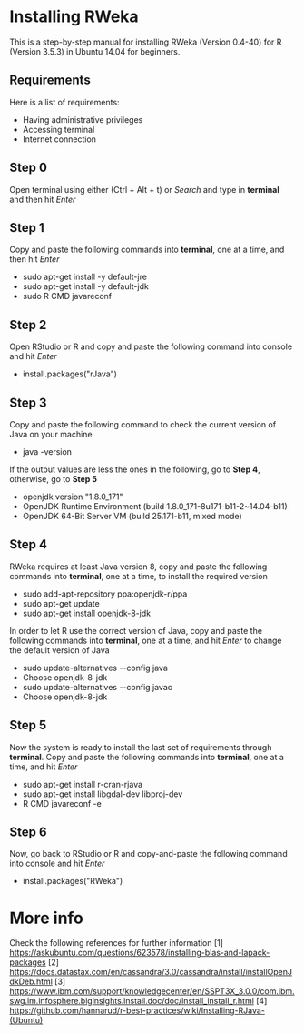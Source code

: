 # Installing RWeka
This is a step-by-step manual for installing RWeka (Version 0.4-40) for R (Version 3.5.3) in Ubuntu 14.04 for beginners.

## Requirements
Here is a list of requirements:
 - Having administrative privileges
 - Accessing terminal
 - Internet connection

## Step 0
Open terminal using either (Ctrl + Alt + t) or *Search* and type in **terminal** and then hit *Enter*

## Step 1
Copy and paste the following commands into **terminal**, one at a time, and then hit *Enter*
 - sudo apt-get install -y default-jre
 - sudo apt-get install -y default-jdk
 - sudo R CMD javareconf
 
## Step 2
Open RStudio or R and copy and paste the following command into console and hit *Enter*
 - install.packages("rJava")
 
## Step 3
Copy and paste the following command to check the current version of Java on your machine
 - java -version
 
If the output values are less the ones in the following, go to **Step 4**, otherwise, go to **Step 5** 
- openjdk version "1.8.0_171"
- OpenJDK Runtime Environment (build 1.8.0_171-8u171-b11-2~14.04-b11)
- OpenJDK 64-Bit Server VM (build 25.171-b11, mixed mode)

## Step 4 
RWeka requires at least Java version 8, copy and paste the following commands into **terminal**, one at a time, to install the required version
 - sudo add-apt-repository ppa:openjdk-r/ppa
 - sudo apt-get update
 - sudo apt-get install openjdk-8-jdk

In order to let R use the correct version of Java, copy and paste the following commands into **terminal**, one at a time, and hit *Enter* to change the default version of Java
 - sudo update-alternatives --config java
 - Choose openjdk-8-jdk
 - sudo update-alternatives --config javac
 - Choose openjdk-8-jdk
 
## Step 5
Now the system is ready to install the last set of requirements through **terminal**. Copy and paste the following commands into **terminal**, one at a time, and hit *Enter*
 - sudo apt-get install r-cran-rjava
 - sudo apt-get install libgdal-dev libproj-dev
 - R CMD javareconf -e
 
## Step 6
Now, go back to RStudio or R and copy-and-paste the following command into console and hit *Enter*
 - install.packages("RWeka")


# More info
Check the following references for further information
[1] https://askubuntu.com/questions/623578/installing-blas-and-lapack-packages
[2] https://docs.datastax.com/en/cassandra/3.0/cassandra/install/installOpenJdkDeb.html
[3] https://www.ibm.com/support/knowledgecenter/en/SSPT3X_3.0.0/com.ibm.swg.im.infosphere.biginsights.install.doc/doc/install_install_r.html
[4] https://github.com/hannarud/r-best-practices/wiki/Installing-RJava-(Ubuntu)

